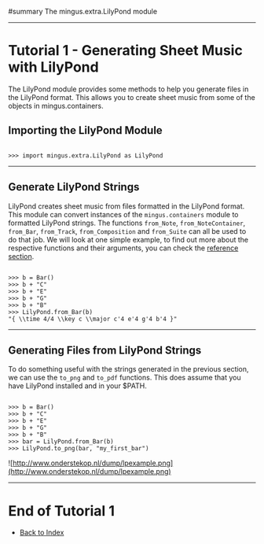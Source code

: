 ﻿#summary The mingus.extra.LilyPond module


---


# Tutorial 1 - Generating Sheet Music with LilyPond #

The LilyPond module provides some methods to help you generate files in the LilyPond format. This allows you to create sheet music from some of the objects in mingus.containers.

## Importing the LilyPond Module ##

```

>>> import mingus.extra.LilyPond as LilyPond

```


---


## Generate LilyPond Strings ##

LilyPond creates sheet music from files formatted in the LilyPond format. This module can convert instances of the `mingus.containers` module to formatted LilyPond strings. The functions `from_Note`, `from_NoteContainer`, `from_Bar`, `from_Track`, `from_Composition` and `from_Suite` can all be used to do that job. We will look at one simple example, to find out more about the respective functions and their arguments, you can check the [reference section](refMingusExtraLilypond.md).

```

>>> b = Bar()
>>> b + "C"
>>> b + "E"
>>> b + "G"
>>> b + "B"
>>> LilyPond.from_Bar(b)
"{ \\time 4/4 \\key c \\major c'4 e'4 g'4 b'4 }"

```

---


## Generating Files from LilyPond Strings ##

To do something useful with the strings generated in the previous section, we can use the `to_png` and `to_pdf` functions. This does assume that you have LilyPond installed and in your $PATH.

```

>>> b = Bar()
>>> b + "C"
>>> b + "E"
>>> b + "G"
>>> b + "B"
>>> bar = LilyPond.from_Bar(b)
>>> LilyPond.to_png(bar, "my_first_bar")

```

![http://www.onderstekop.nl/dump/lpexample.png](http://www.onderstekop.nl/dump/lpexample.png)


---


# End of Tutorial 1 #

  * [Back to Index](mingusIndex.md)